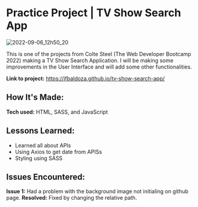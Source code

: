 # Practice Project | TV Show Search App

![2022-09-06_12h50_20](https://user-images.githubusercontent.com/99030599/188694553-db3b3d09-7e23-43f0-a5e3-b254fdb2523d.png)

This is one of the projects from Colte Steel (The Web Developer Bootcamp 2022) making a TV Show Search Application. I will be making some improvements in the User Interface and will add some other functionalities.

**Link to project:** https://jfbaldoza.github.io/tv-show-search-app/

## How It's Made:

**Tech used:** HTML, SASS, and JavaScript

## Lessons Learned:

- Learned all about APIs
- Using Axios to get date from APISs
- Styling using SASS

## Issues Encountered:

**Issue 1:** Had a problem with the background image not initialing on github page.
**Resolved:** Fixed by changing the relative path.
